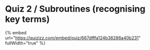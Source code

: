 # Quiz 2 / Subroutines (recognising key terms)

{% embed url="https://quizizz.com/embed/quiz/667dfffa124b38286a40b231" fullWidth="true" %}

